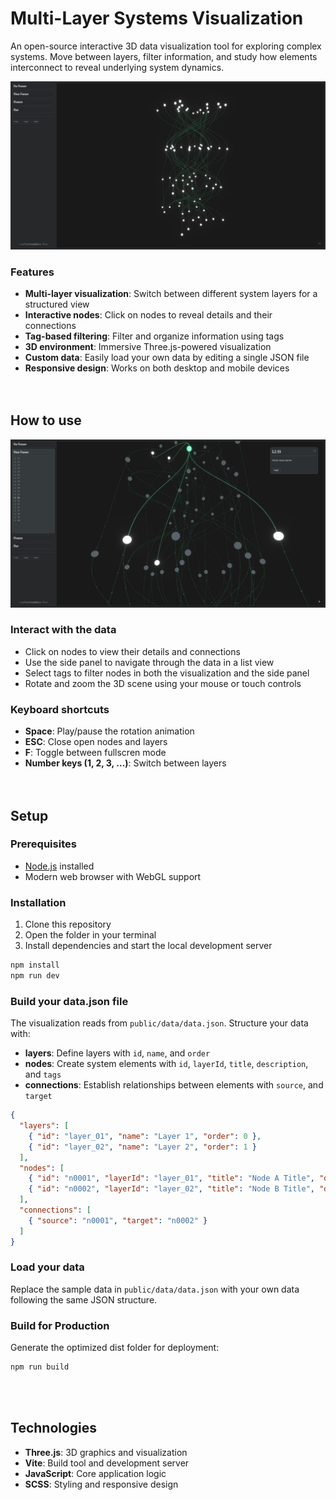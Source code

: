 # Multi-Layer Systems Visualization

An open-source interactive 3D data visualization tool for exploring complex systems.
Move between layers, filter information, and study how elements interconnect to reveal underlying system dynamics.

![Multi-Layer Systems Visualization](./doc_imgs/multi-layer-system.jpg)

### Features

- **Multi-layer visualization**: Switch between different system layers for a structured view  
- **Interactive nodes**: Click on nodes to reveal details and their connections  
- **Tag-based filtering**: Filter and organize information using tags  
- **3D environment**: Immersive Three.js-powered visualization  
- **Custom data**: Easily load your own data by editing a single JSON file  
- **Responsive design**: Works on both desktop and mobile devices  
<br><br>

## How to use

![System Element Connection](./doc_imgs/system-element-connection.jpg)

### Interact with the data
- Click on nodes to view their details and connections  
- Use the side panel to navigate through the data in a list view  
- Select tags to filter nodes in both the visualization and the side panel  
- Rotate and zoom the 3D scene using your mouse or touch controls

### Keyboard shortcuts

- **Space**: Play/pause the rotation animation
- **ESC**: Close open nodes and layers
- **F**: Toggle between fullscren mode
- **Number keys (1, 2, 3, …)**: Switch between layers
<br><br><br>

## Setup

### Prerequisites

- [Node.js](https://nodejs.org/) installed
- Modern web browser with WebGL support

### Installation

1. Clone this repository  
2. Open the folder in your terminal  
3. Install dependencies and start the local development server  

```bash
npm install
npm run dev
```

### Build your data.json file

The visualization reads from `public/data/data.json`. 
Structure your data with:

- **layers**: Define layers with `id`, `name`, and `order`
- **nodes**: Create system elements with `id`, `layerId`, `title`, `description`, and `tags`
- **connections**: Establish relationships between elements with `source`, and `target`


``` json
{
  "layers": [
    { "id": "layer_01", "name": "Layer 1", "order": 0 },
    { "id": "layer_02", "name": "Layer 2", "order": 1 }
  ],
  "nodes": [
    { "id": "n0001", "layerId": "layer_01", "title": "Node A Title", "description": "Example node A", "tags": ["tag1","tag2"] },
    { "id": "n0002", "layerId": "layer_02", "title": "Node B Title", "description": "Example node B", "tags": ["tag1","tag2"] }
  ],
  "connections": [
    { "source": "n0001", "target": "n0002" }
  ]
}
```

### Load your data

Replace the sample data in `public/data/data.json` with your own data following the same JSON structure.


### Build for Production

Generate the optimized dist folder for deployment:

```bash
npm run build 
```
<br><br>

## Technologies

- **Three.js**: 3D graphics and visualization
- **Vite**: Build tool and development server
- **JavaScript**: Core application logic
- **SCSS**: Styling and responsive design